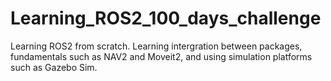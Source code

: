 # Learning_ROS2_100_days_challenge
Learning ROS2 from scratch. Learning intergration between packages, fundamentals such as NAV2 and Moveit2, and using simulation platforms such as Gazebo Sim.
